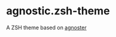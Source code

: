 # agnostic.zsh-theme

A ZSH theme based on [agnoster](https://github.com/agnoster/agnoster-zsh-theme)
